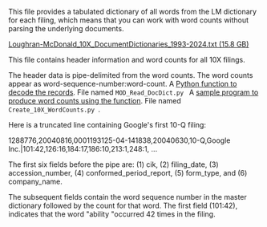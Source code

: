 This file provides a tabulated dictionary of all words from the LM dictionary for each filing, which means that you can work with word counts without parsing the underlying documents.

[Loughran-McDonald_10X_DocumentDictionaries_1993-2024.txt (15.8 GB)](https://drive.google.com/file/d/1zFN2u4JjNKBCopgTH-P8-PFnA1Gexau9/view?usp=sharing)

 

This file contains header information and word counts for all 10X filings. 

The header data is pipe-delimited from the word counts.
The word counts appear as word-sequence-number:word-count.
A [Python function to decode the records](https://drive.google.com/file/d/17ipMssklHhSadNtK3fnIcotTzwUOfk9V/view). File named `MOD_Read_DocDict.py `
A [sample program to produce word counts using the function](https://drive.google.com/file/d/17mjU-AIPuHfnxVaf_8d2Z09LsA4UF2Lm/view). File named `Create_10X_WordCounts.py `.
 

Here is a truncated line containing Google's first 10-Q filing:


1288776,20040816,0001193125-04-141838,20040630,10-Q,Google Inc.|101:42,126:16,184:17,186:10,213:1,248:1, ...

The first six fields before the pipe are: (1) cik, (2) filing_date, (3) accession_number, (4) conformed_period_report, (5) form_type, and (6) company_name.

The subsequent fields contain the word sequence number in the master dictionary followed by the count for that word. The first field (101:42), indicates that the word "ability "occurred 42 times in the filing.